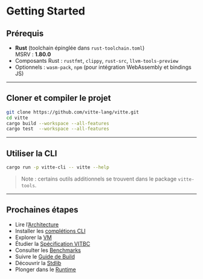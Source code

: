 # Getting Started

## Prérequis
- **Rust** (toolchain épinglée dans `rust-toolchain.toml`)  
  MSRV : **1.80.0**
- Composants Rust : `rustfmt`, `clippy`, `rust-src`, `llvm-tools-preview`
- Optionnels : `wasm-pack`, `npm` (pour intégration WebAssembly et bindings JS)

---

## Cloner et compiler le projet
```bash
git clone https://github.com/vitte-lang/vitte.git
cd vitte
cargo build --workspace --all-features
cargo test  --workspace --all-features
```

---

## Utiliser la CLI
```bash
cargo run -p vitte-cli -- vitte --help
```
> Note : certains outils additionnels se trouvent dans le package `vitte-tools`.

---

## Prochaines étapes
- Lire l’[Architecture](./ARCHITECTURE/overview.md)
- Installer les [complétions CLI](./COMPLETIONS.md)
- Explorer la [VM](./VM/overview.md)
- Étudier la [Spécification VITBC](./VITBC/spec.md)
- Consulter les [Benchmarks](./BENCHMARKS.md)
- Suivre le [Guide de Build](./BUILD.md)
- Découvrir la [Stdlib](./STDLIB/guide.md)
- Plonger dans le [Runtime](./RUNTIME/overview.md)